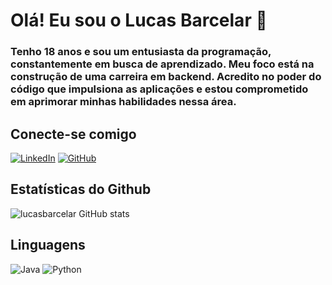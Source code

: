 
# Olá! Eu sou o Lucas Barcelar 👋
### Tenho 18 anos e sou um entusiasta da programação, constantemente em busca de aprendizado. Meu foco está na construção de uma carreira em backend. Acredito no poder do código que impulsiona as aplicações e estou comprometido em aprimorar minhas habilidades nessa área.

## Conecte-se comigo
[![LinkedIn](https://img.shields.io/badge/LinkedIn-000?style=for-the-badge&logo=linkedin&logoColor=0E76A8)](https://www.linkedin.com/in/lucas-mendes-coelho-barcelar-38a28926a/) [![GitHub](https://img.shields.io/badge/github-%23121011.svg?style=for-the-badge&logo=github&logoColor=white)](https://github.com/lucasbarcelar)

## Estatísticas do Github
![lucasbarcelar GitHub stats](https://github-readme-stats.vercel.app/api?username=lucasbarcelar&show_icons=true&theme=onedark)

## Linguagens
![Java](https://img.shields.io/badge/Java-000?style=for-the-badge&logo=java) ![Python](https://img.shields.io/badge/Python-000?style=for-the-badge&logo=python)